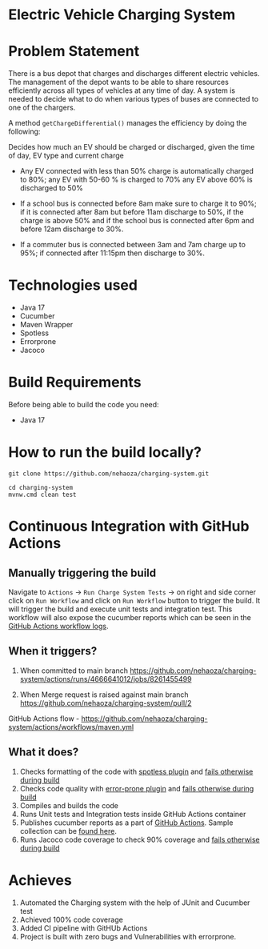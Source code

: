 **Electric Vehicle Charging System**
===
# **Problem Statement**
There is a bus depot that charges and discharges different electric vehicles. The management of the depot wants to be able to share resources efficiently across all types of vehicles at any time of day. A system is needed to decide what to do when various types of buses are connected to one of the chargers.

A method `getChargeDifferential()` manages the efficiency by doing the following:

Decides how much an EV should be charged or discharged, given the time of day, EV type and current charge

- Any EV connected with less than 50% charge is automatically charged to 80%; any EV with 50-60 % is charged to 70% any EV above 60% is discharged to 50%

- If a school bus is connected before 8am make sure to charge it to 90%; if it is connected after 8am but before 11am discharge to 50%, if the charge is above 50% and if the school bus is connected after 6pm and before 12am discharge to 30%.

- If a commuter bus is connected between 3am and 7am charge up to 95%; if connected after 11:15pm then discharge to 30%.

# **Technologies used**

- Java 17
- Cucumber
- Maven Wrapper
- Spotless
- Errorprone
- Jacoco

# **Build Requirements**
Before being able to build the code you need:
- Java 17

# **How to run the build locally?**
````
git clone https://github.com/nehaoza/charging-system.git

cd charging-system
mvnw.cmd clean test
````

# **Continuous Integration with GitHub Actions**

## **Manually triggering the build**
Navigate to `Actions` -> `Run Charge System Tests` -> on right and side corner click on `Run Workflow` and click on `Run Workflow` button to trigger the build.
It will trigger the build and execute unit tests and integration test. This workflow will also expose the cucumber reports which can be seen in the [GitHub Actions workflow logs](https://github.com/nehaoza/charging-system/actions/runs/4666902150/jobs/8262030963#step:5:277).

## **When it triggers?**
1. When committed to main branch
   https://github.com/nehaoza/charging-system/actions/runs/4666641012/jobs/8261455499

2. When Merge request is raised against main branch
   https://github.com/nehaoza/charging-system/pull/2

GitHub Actions flow -
https://github.com/nehaoza/charging-system/actions/workflows/maven.yml


## **What it does?**
1. Checks formatting of the code with [spotless plugin](https://github.com/diffplug/spotless) and [fails otherwise during build]()
2. Checks code quality with [error-prone plugin](https://github.com/google/error-prone) and [fails otherwise during build]()
3. Compiles and builds the code
4. Runs Unit tests and Integration tests inside GitHub Actions container
5. Publishes cucumber reports as a part of [GitHub Actions](https://github.com/nehaoza/charging-system/actions/runs/4666902150/jobs/8262030963#step:5:277). Sample collection can be [found here](https://reports.cucumber.io/report-collections/b5a28dca-3018-4a8e-87fb-b7764077f074).
6. Runs Jacoco code coverage to check 90% coverage and [fails otherwise during build](https://github.com/nehaoza/charging-system/actions/runs/4665965591/jobs/8259990082?pr=2)


# **Achieves**
1. Automated the Charging system with the help of JUnit and Cucumber test
2. Achieved 100% code coverage
3. Added CI pipeline with GitHUb Actions
4. Project is built with zero bugs and Vulnerabilities with errorprone.